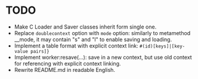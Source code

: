 # TODO

* Make C Loader and Saver classes inherit form single one. 
* Replace `doublecontext` option with `mode` option: similarly to metamethod __mode, it may contain "s" and "l" to enable saving and loading. 
* Implement a table format with explicit context link: `#(id)[keys]|[key-value pairs]}`
* Implement worker:resave(...): save in a new context, but use old context for referencing with explicit context linking. 
* Rewrite README.md in readable English. 
